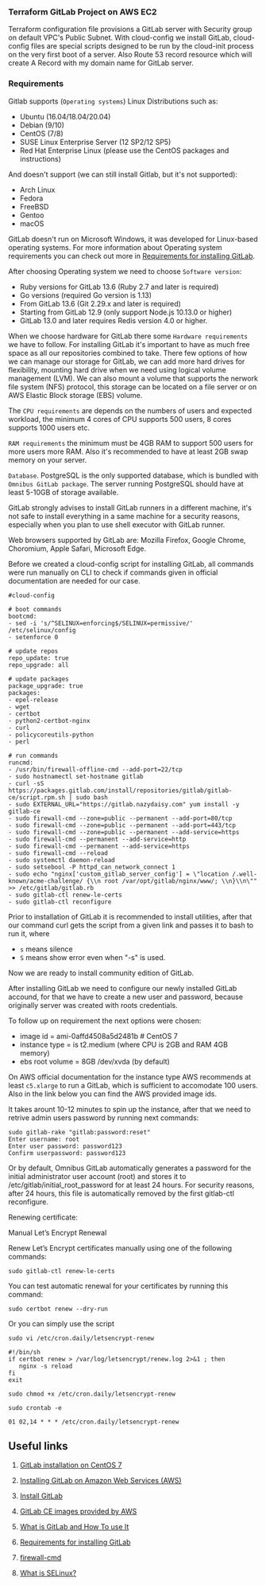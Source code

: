 ### Terraform GitLab Project on AWS EC2

Terraform configuration file provisions a GitLab server with Security group on default VPC's Public Subnet. With cloud-config we install GitLab, cloud-config files are special scripts designed to be run by the cloud-init process on the very first boot of a server. Also Route 53 record resource which will create A Record with my domain name for GitLab server. 

### Requirements

Gitlab supports (```Operating systems```) Linux Distributions such as:

- Ubuntu (16.04/18.04/20.04)
- Debian (9/10)
- CentOS (7/8)
- SUSE Linux Enterprise Server (12 SP2/12 SP5)
- Red Hat Enterprise Linux (please use the CentOS packages and instructions)

And doesn't support (we can still install Gitlab, but it's not supported):

- Arch Linux
- Fedora
- FreeBSD
- Gentoo
- macOS

GitLab doesn't run on Microsoft Windows, it was developed for Linux-based operating systems. For more information about Operating system requirements you can check out more in [Requirements for installing GitLab](https://docs.gitlab.com/ee/install/requirements.html).

After choosing Operating system we need to choose `Software version`:

- Ruby versions for GitLab 13.6 (Ruby 2.7 and later is required)
- Go versions (required Go version is 1.13)
- From GitLab 13.6 (Git 2.29.x and later is required)
- Starting from GitLab 12.9 (only support Node.js 10.13.0 or higher)
- GitLab 13.0 and later requires Redis version 4.0 or higher.

When we choose  hardware for GitLab there some `Hardware requirements` we have to follow. For installing GitLab it's important to have as much free space as all our repositories combined to take. There few options of how we can manage our storage for GitLab, we can add more hard drives for flexibility, mounting hard drive when we need using logical volume management (LVM). We can also mount a volume that supports the nerwork file system (NFS) protocol, this storage can be located on a file server or on AWS Elastic Block storage (EBS) volume. 

The `CPU requirements` are depends on the numbers of users and expected workload, the minimum 4 cores of CPU supports 500 users, 8 cores supports 1000 users etc.

`RAM requirements` the minimum must be 4GB RAM to support 500 users for more users more RAM. Also it's recommended to have at least 2GB swap memory on your server.

`Database`. PostgreSQL is the only supported database, which is bundled with `Omnibus GitLab package`. The server running PostgreSQL should have at least 5-10GB of storage available.

GitLab strongly advises to install GitLab runners in a different machine, it's not safe to install everything in a same machine for a security reasons, especially when you plan to use shell executor with GitLab runner. 

Web browsers supported by GitLab are: Mozilla Firefox, Google Chrome, Choromium, Apple Safari, Microsoft Edge.

Before we created a cloud-config script for installing GitLab, all commands were run manually on CLI to check if commands given in official documentation are needed for our case.

```
#cloud-config

# boot commands
bootcmd:
- sed -i 's/^SELINUX=enforcing$/SELINUX=permissive/' /etc/selinux/config
- setenforce 0

# update repos
repo_update: true
repo_upgrade: all

# update packages
package_upgrade: true
packages:
- epel-release
- wget
- certbot
- python2-certbot-nginx
- curl 
- policycoreutils-python 
- perl

# run commands
runcmd:
- /usr/bin/firewall-offline-cmd --add-port=22/tcp
- sudo hostnamectl set-hostname gitlab
- curl -sS https://packages.gitlab.com/install/repositories/gitlab/gitlab-ce/script.rpm.sh | sudo bash 
- sudo EXTERNAL_URL="https://gitlab.nazydaisy.com" yum install -y gitlab-ce
- sudo firewall-cmd --zone=public --permanent --add-port=80/tcp
- sudo firewall-cmd --zone=public --permanent --add-port=443/tcp
- sudo firewall-cmd --zone=public --permanent --add-service=https
- sudo firewall-cmd --permanent --add-service=http
- sudo firewall-cmd --permanent --add-service=https
- sudo firewall-cmd --reload
- sudo systemctl daemon-reload
- sudo setsebool -P httpd_can_network_connect 1
- sudo echo "nginx['custom_gitlab_server_config'] = \"location /.well-known/acme-challenge/ {\\n root /var/opt/gitlab/nginx/www/; \\n}\\n\"" >> /etc/gitlab/gitlab.rb
- sudo gitlab-ctl renew-le-certs
- sudo gitlab-ctl reconfigure
```

Prior to installation of GitLab it is recommended to install utilities, after that our command curl gets the script from a given link and passes it to  bash to run it, where 
- `s`  means silence
- `S`  means show error even when "-s" is used.
 
Now we are ready to install community edition of GitLab.

After installing GitLab we need to configure our newly installed GitLab accound, for that we have to create a new user and password, because originally server was created with roots credentials. 

To follow up on requirement the next options were chosen:

- image id        = ami-0affd4508a5d2481b  # CentOS 7
- instance type   = is t2.medium  (where CPU is 2GB and RAM 4GB memory)
- ebs root volume = 8GB /dev/xvda (by default) 

On AWS official documentation for the instance type AWS recommends at least `c5.xlarge` to run a GitLab, which is sufficient to accomodate 100 users. Also in the link below you can find the AWS provided image ids.

It takes arount 10-12 minutes to spin up the instance, after that we need to retrive admin users password by running next commands:

```
sudo gitlab-rake "gitlab:password:reset"
Enter username: root
Enter user password: password123
Confirm userpassword: password123
```

Or by default, Omnibus GitLab automatically generates a password for the initial administrator user account (root) and stores it to /etc/gitlab/initial_root_password for at least 24 hours. For security reasons, after 24 hours, this file is automatically removed by the first gitlab-ctl reconfigure.

Renewing certificate:

Manual Let’s Encrypt Renewal

Renew Let’s Encrypt certificates manually using one of the following commands:
```
sudo gitlab-ctl renew-le-certs
```

You can test automatic renewal for your certificates by running this command:
```
sudo certbot renew --dry-run
```
Or you can simply use the script 
```
sudo vi /etc/cron.daily/letsencrypt-renew
```
```
#!/bin/sh
if certbot renew > /var/log/letsencrypt/renew.log 2>&1 ; then
   nginx -s reload
fi
exit
```
```
sudo chmod +x /etc/cron.daily/letsencrypt-renew
```
```
sudo crontab -e
```
```
01 02,14 * * * /etc/cron.daily/letsencrypt-renew
```


## Useful links

1. [GitLab installation on CentOS 7](https://about.gitlab.com/install/?version=ce#centos-7)

2. [Installing GitLab on Amazon Web Services (AWS)](https://docs.gitlab.com/ee/install/aws/)

3. [Install GitLab](https://docs.gitlab.com/ee/install/aws/#install-gitlab)

4. [GitLab CE images provided by AWS](https://console.aws.amazon.com/ec2/v2/home?region=us-east-1#Images:visibility=public-images;ownerAlias=782774275127;search=GitLab%20CE;sort=desc:name)

5. [What is GitLab and How To use It](https://www.simplilearn.com/tutorials/git-tutorial/what-is-gitlab#:~:text=GitLab%20is%20a%20web%2Dbased,management%20to%20monitoring%20and%20security)

6. [Requirements for installing GitLab](https://docs.gitlab.com/ee/install/requirements.html)

7. [firewall-cmd](https://firewalld.org/documentation/man-pages/firewall-cmd.html)

8. [What is SELinux?](https://www.redhat.com/en/topics/linux/what-is-selinux)